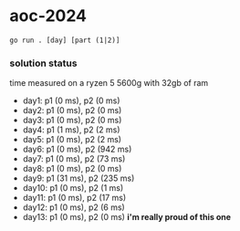 # aoc-2024

`go run . [day] [part (1|2)]`

### solution status

time measured on a ryzen 5 5600g with 32gb of ram

- day1: p1 (0 ms), p2 (0 ms)
- day2: p1 (0 ms), p2 (0 ms)
- day3: p1 (0 ms), p2 (0 ms)
- day4: p1 (1 ms), p2 (2 ms)
- day5: p1 (0 ms), p2 (2 ms)
- day6: p1 (0 ms), p2 (942 ms)
- day7: p1 (0 ms), p2 (73 ms)
- day8: p1 (0 ms), p2 (0 ms)
- day9: p1 (31 ms), p2 (235 ms)
- day10: p1 (0 ms), p2 (1 ms)
- day11: p1 (0 ms), p2 (17 ms)
- day12: p1 (0 ms), p2 (6 ms)
- day13: p1 (0 ms), p2 (0 ms) **i'm really proud of this one**

